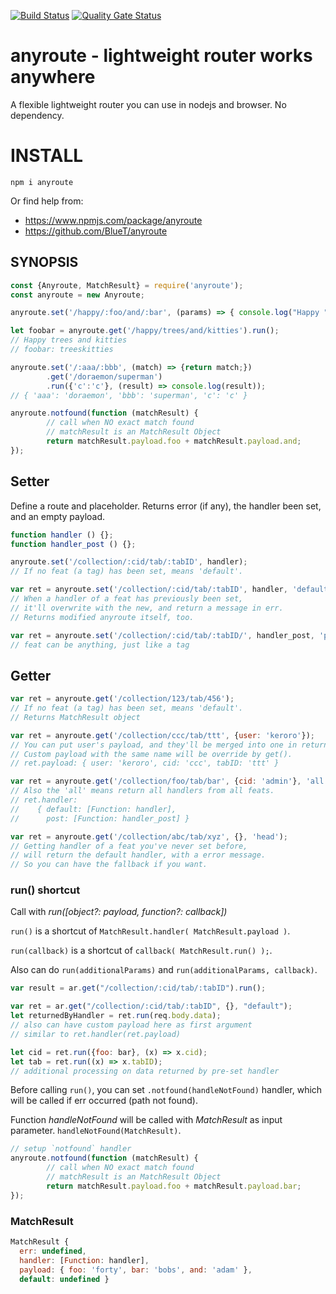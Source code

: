 [![Build Status](https://travis-ci.org/BlueT/anyroute.js.svg?branch=master)](https://travis-ci.org/BlueT/anyroute.js)
[![Quality Gate Status](https://sonarcloud.io/api/project_badges/measure?project=anyroute&metric=alert_status)](https://sonarcloud.io/dashboard?id=anyroute)

# anyroute - lightweight router works anywhere
A flexible lightweight router you can use in nodejs and browser. No dependency.

# INSTALL

`npm i anyroute`

Or find help from:
- https://www.npmjs.com/package/anyroute
- https://github.com/BlueT/anyroute

## SYNOPSIS

~~~~ js
const {Anyroute, MatchResult} = require('anyroute');
const anyroute = new Anyroute;

anyroute.set('/happy/:foo/and/:bar', (params) => { console.log("Happy " + params.foo + " and " + params.bar ); return params.foo + params.bar; });

let foobar = anyroute.get('/happy/trees/and/kitties').run();
// Happy trees and kitties
// foobar: treeskitties

anyroute.set('/:aaa/:bbb', (match) => {return match;})
        .get('/doraemon/superman')
        .run({'c':'c'}, (result) => console.log(result));
// { 'aaa': 'doraemon', 'bbb': 'superman', 'c': 'c' }

anyroute.notfound(function (matchResult) {
        // call when NO exact match found
        // matchResult is an MatchResult Object
        return matchResult.payload.foo + matchResult.payload.and;
});
~~~~


## Setter

Define a route and placeholder.
Returns error (if any), the handler been set, and an empty payload.

~~~~ js
function handler () {};
function handler_post () {};

anyroute.set('/collection/:cid/tab/:tabID', handler);
// If no feat (a tag) has been set, means 'default'.

var ret = anyroute.set('/collection/:cid/tab/:tabID', handler, 'default');
// When a handler of a feat has previously been set,
// it'll overwrite with the new, and return a message in err.
// Returns modified anyroute itself, too.

var ret = anyroute.set('/collection/:cid/tab/:tabID/', handler_post, 'post')
// feat can be anything, just like a tag
~~~~


## Getter

~~~~ js
var ret = anyroute.get('/collection/123/tab/456');
// If no feat (a tag) has been set, means 'default'.
// Returns MatchResult object

var ret = anyroute.get('/collection/ccc/tab/ttt', {user: 'keroro'});
// You can put user's payload, and they'll be merged into one in return.
// Custom payload with the same name will be override by get().
// ret.payload: { user: 'keroro', cid: 'ccc', tabID: 'ttt' }

var ret = anyroute.get('/collection/foo/tab/bar', {cid: 'admin'}, 'all');
// Also the 'all' means return all handlers from all feats.
// ret.handler: 
//    { default: [Function: handler],
//      post: [Function: handler_post] }

var ret = anyroute.get('/collection/abc/tab/xyz', {}, 'head');
// Getting handler of a feat you've never set before,
// will return the default handler, with a error message.
// So you can have the fallback if you want.
~~~~

### run() shortcut
Call with _run([object?: payload, function?: callback])_

`run()` is a shortcut of `MatchResult.handler( MatchResult.payload )`.

`run(callback)` is a shortcut of `callback( MatchResult.run() );`.

Also can do `run(additionalParams)` and `run(additionalParams, callback)`.

~~~~ js
var result = ar.get("/collection/:cid/tab/:tabID").run();

var ret = ar.get("/collection/:cid/tab/:tabID", {}, "default");
let returnedByHandler = ret.run(req.body.data);
// also can have custom payload here as first argument
// similar to ret.handler(ret.payload)

let cid = ret.run({foo: bar}, (x) => x.cid);
let tab = ret.run((x) => x.tabID);
// additional processing on data returned by pre-set handler
~~~~

Before calling `run()`, you can set `.notfound(handleNotFound)` handler, which will be called if err occurred (path not found).

Function _handleNotFound_ will be called with _MatchResult_ as input parameter. `handleNotFound(MatchResult)`.

~~~~ js
// setup `notfound` handler
anyroute.notfound(function (matchResult) {
        // call when NO exact match found
        // matchResult is an MatchResult Object
        return matchResult.payload.foo + matchResult.payload.bar;
});
~~~~

### MatchResult
~~~~ js
MatchResult {
  err: undefined,
  handler: [Function: handler],
  payload: { foo: 'forty', bar: 'bobs', and: 'adam' },
  default: undefined }
~~~~
